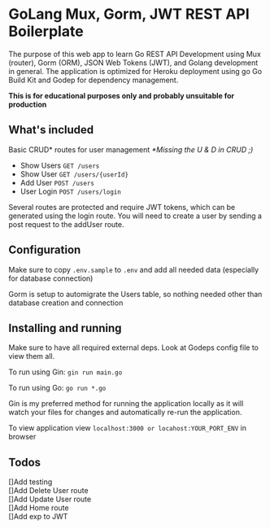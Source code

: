 # GoLang Mux, Gorm, JWT REST API Boilerplate 

The purpose of this web app to learn Go REST API Development using Mux (router), Gorm (ORM), JSON Web Tokens (JWT), and Golang development in general. The application is optimized for Heroku deployment using go Go Build Kit and Godep for dependency management.

**This is for educational purposes only and probably unsuitable for production** 

## What's included

Basic CRUD* routes for user management _*Missing the U & D in CRUD ;)_ 

* Show Users `GET /users`
* Show User `GET /users/{userId}`
* Add User `POST /users`
* User Login `POST /users/login`

Several routes are protected and require JWT tokens, which can be generated using the login route.
You will need to create a user by sending a post request to the addUser route.

## Configuration

Make sure to copy `.env.sample` to `.env` and add all needed data (especially for database connection)

Gorm is setup to automigrate the Users table, so nothing needed other than database creation and connection

## Installing and running

Make sure to have all required external deps. Look at Godeps config file to view them all.

To run using Gin: `gin run main.go`

To run using Go: `go run *.go`

Gin is my preferred method for running the application locally as it will watch your files for changes and automatically re-run the application.

To view application view `localhost:3000 or locahost:YOUR_PORT_ENV` in browser
  
## Todos
 
[]Add testing <br>
[]Add Delete User route <br>
[]Add Update User route <br>
[]Add Home route <br>
[]Add exp to JWT <br>